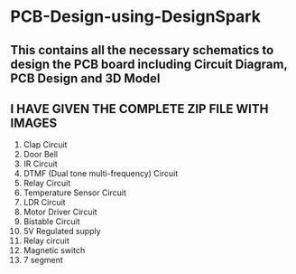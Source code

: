 # PCB-Design-using-DesignSpark
## This contains all the necessary schematics to design the PCB board including Circuit Diagram, PCB Design and 3D Model 
## I HAVE GIVEN THE COMPLETE ZIP FILE WITH IMAGES 
1. Clap Circuit
2. Door Bell
3. IR Circuit
4. DTMF (Dual tone multi-frequency) Circuit
5. Relay Circuit
6. Temperature Sensor Circuit
7. LDR Circuit
8. Motor Driver Circuit
9. Bistable Circuit
10. 5V Regulated supply
11. Relay circuit
12. Magnetic switch
13. 7 segment
    
